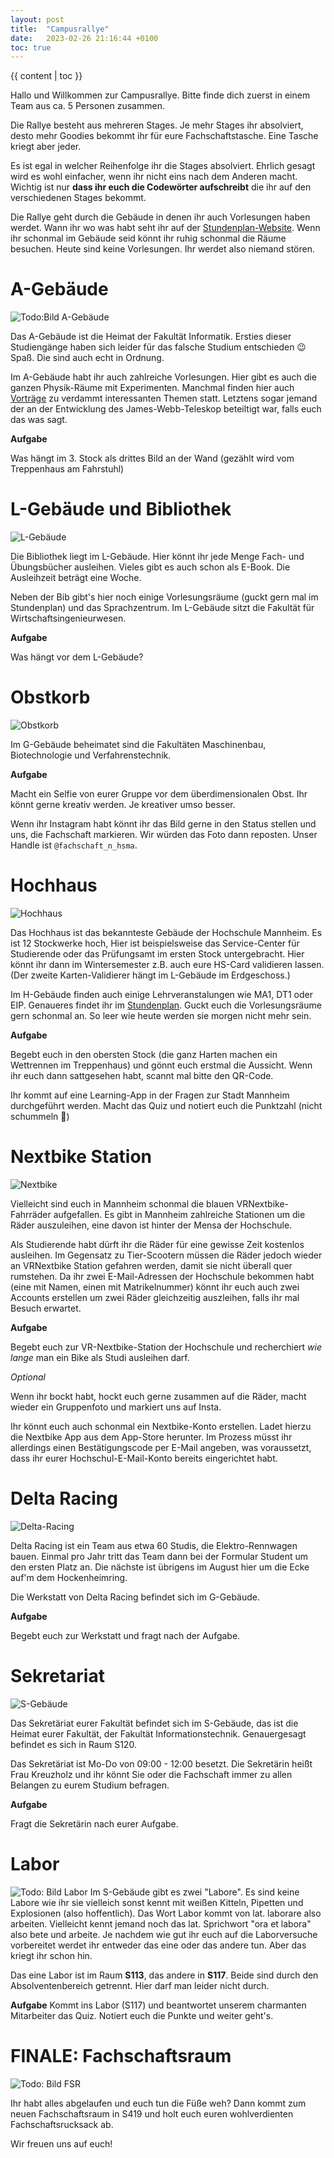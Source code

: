 ```yaml
---
layout: post
title:  "Campusrallye"
date:   2023-02-26 21:16:44 +0100
toc: true
---
```


{{ content | toc }}

Hallo und Willkommen zur Campusrallye.
Bitte finde dich zuerst in einem Team aus ca. 5 Personen zusammen.

Die Rallye besteht aus mehreren Stages.
Je mehr Stages ihr absolviert, desto mehr Goodies bekommt ihr für eure Fachschaftstasche.
Eine Tasche kriegt aber jeder.

Es ist egal in welcher Reihenfolge ihr die Stages absolviert.
Ehrlich gesagt wird es wohl einfacher, wenn ihr nicht eins nach dem Anderen macht.
Wichtig ist nur **dass ihr euch die Codewörter aufschreibt** die ihr auf den verschiedenen Stages bekommt.

Die Rallye geht durch die Gebäude in denen ihr auch Vorlesungen haben werdet.
Wann ihr wo was habt seht ihr auf der [Stundenplan-Website](https://sp.inftech.hs-mannheim.de/ba/sem/1).
Wenn ihr schonmal im Gebäude seid könnt ihr ruhig schonmal die Räume besuchen.
Heute sind keine Vorlesungen.
Ihr werdet also niemand stören.

# A-Gebäude
![Todo:Bild A-Gebäude]()

Das A-Gebäude ist die Heimat der Fakultät Informatik.
Ersties dieser Studiengänge haben sich leider für das falsche Studium entschieden 😉
Spaß. Die sind auch echt in Ordnung.

Im A-Gebäude habt ihr auch zahlreiche Vorlesungen.
Hier gibt es auch die ganzen Physik-Räume mit Experimenten.
Manchmal finden hier auch [Vorträge](https://www.hs-mannheim.de/die-hochschule/veranstaltungen/vortragsreihen/physikalisches-kolloquium.html) zu verdammt interessanten Themen statt.
Letztens sogar jemand der an der Entwicklung des James-Webb-Teleskop beteiltigt war, falls euch das was sagt.

**Aufgabe**

Was hängt im 3. Stock als drittes Bild an der Wand (gezählt wird vom Treppenhaus am Fahrstuhl)


# L-Gebäude und Bibliothek

![L-Gebäude](https://upload.wikimedia.org/wikipedia/commons/thumb/c/c3/Mannheim_Hochschule_Geb%C3%A4ude11_20100917.jpg/440px-Mannheim_Hochschule_Geb%C3%A4ude11_20100917.jpg)

Die Bibliothek liegt im L-Gebäude.
Hier könnt ihr jede Menge Fach- und Übungsbücher ausleihen.
Vieles gibt es auch schon als E-Book.
Die Ausleihzeit beträgt eine Woche.

Neben der Bib gibt's hier noch einige Vorlesungsräume (guckt gern mal im Stundenplan) und das Sprachzentrum.
Im L-Gebäude sitzt die Fakultät für Wirtschaftsingenieurwesen.

**Aufgabe**

Was hängt vor dem L-Gebäude?



# Obstkorb
![Obstkorb](https://www.english.hs-mannheim.de/fileadmin/user_upload/hauptseite/Bilder/campusrundgang/06_gebaeudeg.jpg)

Im G-Gebäude beheimatet sind die Fakultäten Maschinenbau, Biotechnologie und Verfahrenstechnik.


**Aufgabe**

Macht ein Selfie von eurer Gruppe vor dem überdimensionalen Obst.
Ihr könnt gerne kreativ werden.
Je kreativer umso besser.

Wenn ihr Instagram habt könnt ihr das Bild gerne in den Status stellen und uns, die Fachschaft markieren.
Wir würden das Foto dann reposten.
Unser Handle ist `@fachschaft_n_hsma`.

# Hochhaus
![Hochhaus](https://e7architekten.de/wp-content/uploads/2014/12/034_HSH_02-1024x640.jpg)

Das Hochhaus ist das bekannteste Gebäude der Hochschule Mannheim.
Es ist 12 Stockwerke hoch,
Hier ist beispielsweise das Service-Center für Studierende oder das Prüfungsamt im ersten Stock untergebracht.
Hier könnt ihr dann im Wintersemester z.B. auch eure HS-Card validieren lassen.
(Der zweite Karten-Validierer hängt im L-Gebäude im Erdgeschoss.)

Im H-Gebäude finden auch einige Lehrveranstalungen wie MA1, DT1 oder EIP.
Genaueres findet ihr im [Stundenplan](https://sp.inftech.hs-mannheim.de/ba/sem/1).
Guckt euch die Vorlesungsräume gern schonmal an.
So leer wie heute werden sie morgen nicht mehr sein.

**Aufgabe**

Begebt euch in den obersten Stock (die ganz Harten machen ein Wettrennen im Treppenhaus) und gönnt euch erstmal die Aussicht.
Wenn ihr euch dann sattgesehen habt, scannt mal bitte den QR-Code.

Ihr kommt auf eine Learning-App in der Fragen zur Stadt Mannheim durchgeführt werden.
Macht das Quiz und notiert euch die Punktzahl (nicht schummeln 🧐)

# Nextbike Station
![Nextbike](https://www.rheinpfalz.de/cms_media/module_img/4638/2319149_3_articledetail_91-123560157.webp)

Vielleicht sind euch in Mannheim schonmal die blauen VRNextbike-Fahrräder aufgefallen.
Es gibt in Mannheim zahlreiche Stationen um die Räder auszuleihen, eine davon ist hinter der Mensa der Hochschule.

Als Studierende habt dürft ihr die Räder für eine gewisse Zeit kostenlos ausleihen.
Im Gegensatz zu Tier-Scootern müssen die Räder jedoch wieder an VRNextbike Station gefahren werden, damit sie nicht überall quer rumstehen.
Da ihr zwei E-Mail-Adressen der Hochschule bekommen habt (eine mit Namen, einen mit Matrikelnummer) könnt ihr euch auch zwei Accounts erstellen um zwei Räder gleichzeitig auszleihen, falls ihr mal Besuch erwartet.

**Aufgabe**

Begebt euch zur VR-Nextbike-Station der Hochschule und recherchiert *wie lange* man ein Bike als Studi ausleihen darf.

*Optional*

Wenn ihr bockt habt, hockt euch gerne zusammen auf die Räder, macht wieder ein Gruppenfoto und markiert uns auf Insta.

Ihr könnt euch auch schonmal ein Nextbike-Konto erstellen. Ladet hierzu die Nextbike App aus dem App-Store herunter. 
Im Prozess müsst ihr allerdings einen Bestätigungscode per E-Mail angeben, was voraussetzt, dass ihr eurer Hochschul-E-Mail-Konto bereits eingerichtet habt.


# Delta Racing
![Delta-Racing](https://www.delta-racing.de/deltacar.606fe01cac5849d3.png)

Delta Racing ist ein Team aus etwa 60 Studis, die Elektro-Rennwagen bauen.
Einmal pro Jahr tritt das Team dann bei der Formular Student um den ersten Platz an.
Die nächste ist übrigens im August hier um die Ecke auf'm dem Hockenheimring.

Die Werkstatt von Delta Racing befindet sich im G-Gebäude.

**Aufgabe**

Begebt euch zur Werkstatt und fragt nach der Aufgabe.


# Sekretariat
![S-Gebäude](https://lh3.googleusercontent.com/p/AF1QipN76Elzk6DEop3n80PLId5dlE45a_GOL_YbP4C0=s680-w680-h510)

Das Sekretäriat eurer Fakultät befindet sich im S-Gebäude, das ist die Heimat eurer Fakultät, der Fakultät Informationstechnik.
Genauergesagt befindet es sich in Raum S120.

Das Sekretäriat ist Mo-Do von 09:00 - 12:00 besetzt.
Die Sekretärin heißt Frau Kreuzholz und ihr könnt Sie oder die Fachschaft immer zu allen Belangen zu eurem Studium befragen.

**Aufgabe**

Fragt die Sekretärin nach eurer Aufgabe.


# Labor
![Todo: Bild Labor]()
Im S-Gebäude gibt es zwei "Labore".
Es sind keine Labore wie ihr sie vielleich sonst kennt mit weißen Kitteln, Pipetten und Explosionen (also hoffentlich).
Das Wort Labor kommt von lat. laborare also arbeiten.
Vielleicht kennt jemand noch das lat. Sprichwort "ora et labora" also bete und arbeite.
Je nachdem wie gut ihr euch auf die Laborversuche vorbereitet werdet ihr entweder das eine oder das andere tun.
Aber das kriegt ihr schon hin.

Das eine Labor ist im Raum **S113**, das andere in **S117**.
Beide sind durch den Absolventenbereich getrennt.
Hier darf man leider nicht durch.

**Aufgabe**
Kommt ins Labor (S117) und beantwortet unserem charmanten Mitarbeiter das Quiz.
Notiert euch die Punkte und weiter geht's.


# FINALE: Fachschaftsraum

![Todo: Bild FSR]()

Ihr habt alles abgelaufen und euch tun die Füße weh?
Dann kommt zum neuen Fachschaftsraum in S419 und holt euch euren wohlverdienten Fachschaftsrucksack ab.

Wir freuen uns auf euch!

